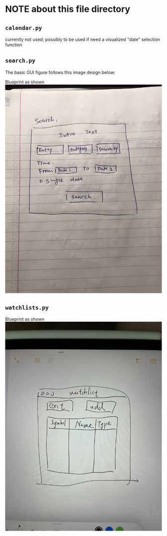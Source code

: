 # NOTE about this file directory

## `calendar.py`
currently not used; possibly to be used if need a visualized "date" selection function

## `search.py`
The basic GUI figure follows this image design below:

Blueprint as shown
![image_1](./design_blueprint/search_draftPrint.jpg)


## `watchlists.py`

Blueprint as shown
![image_2](./design_blueprint/watchlist_draftPrint.jpg)